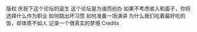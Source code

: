 版权
庆祝下这个论坛的诞生
这个论坛是为谁而创办
如果不考虑收入和面子，你将选择什么作为职业
如何跳出坏习惯
如何准备一场演讲
为什么我们吃着最好吃的饭，却体质不如人
记录一个很真实的梦境
Credits